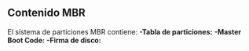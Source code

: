 ## Contenido MBR
El sistema de particiones MBR contiene:
**-Tabla de particiones:**
**-Master Boot Code:**
**-Firma de disco:**
